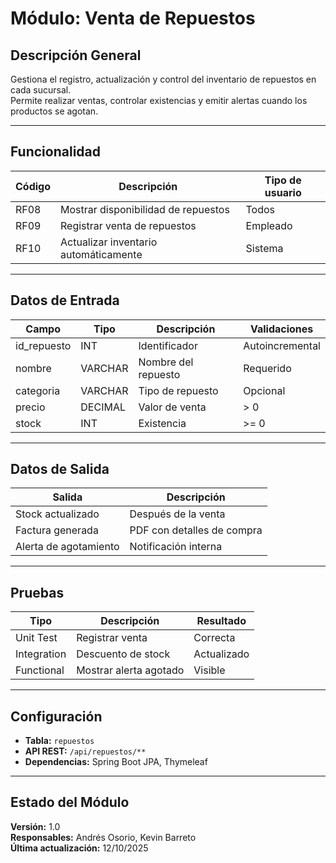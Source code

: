 # Módulo: Venta de Repuestos

## Descripción General
Gestiona el registro, actualización y control del inventario de repuestos en cada sucursal.  
Permite realizar ventas, controlar existencias y emitir alertas cuando los productos se agotan.

---

## Funcionalidad
| Código | Descripción | Tipo de usuario |
|---------|--------------|-----------------|
| RF08 | Mostrar disponibilidad de repuestos | Todos |
| RF09 | Registrar venta de repuestos | Empleado |
| RF10 | Actualizar inventario automáticamente | Sistema |

---

## Datos de Entrada
| Campo | Tipo | Descripción | Validaciones |
|--------|------|-------------|---------------|
| id_repuesto | INT | Identificador | Autoincremental |
| nombre | VARCHAR | Nombre del repuesto | Requerido |
| categoria | VARCHAR | Tipo de repuesto | Opcional |
| precio | DECIMAL | Valor de venta | > 0 |
| stock | INT | Existencia | >= 0 |

---

## Datos de Salida
| Salida | Descripción |
|---------|--------------|
| Stock actualizado | Después de la venta |
| Factura generada | PDF con detalles de compra |
| Alerta de agotamiento | Notificación interna |

---

## Pruebas
| Tipo | Descripción | Resultado |
|------|--------------|-----------|
| Unit Test | Registrar venta | Correcta |
| Integration | Descuento de stock | Actualizado |
| Functional | Mostrar alerta agotado | Visible |

---

## Configuración
- **Tabla:** `repuestos`
- **API REST:** `/api/repuestos/**`
- **Dependencias:** Spring Boot JPA, Thymeleaf

---

## Estado del Módulo
**Versión:** 1.0  
**Responsables:** Andrés Osorio, Kevin Barreto  
**Última actualización:** 12/10/2025
